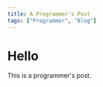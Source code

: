 ```yaml
---
title: A Programmer's Post
tags: ["Programmer", "Blog"]
---
```


# Hello

This is a programmer's post.